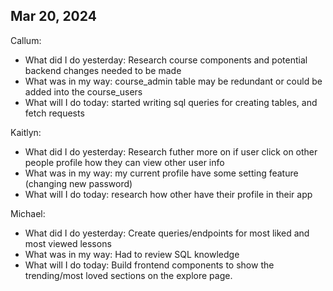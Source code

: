 ## Mar 20, 2024
Callum:
- What did I do yesterday: Research course components and potential backend changes needed to be made
- What was in my way: course_admin table may be redundant or could be added into the course_users
- What will I do today: started writing sql queries for creating tables, and fetch requests

Kaitlyn:
- What did I do yesterday: Research futher more on if user click on other people profile how they can view other user info
- What was in my way: my current profile have some setting feature (changing new password) 
- What will I do today: research how other have their profile in their app 

Michael:
- What did I do yesterday: Create queries/endpoints for most liked and most viewed lessons
- What was in my way: Had to review SQL knowledge
- What will I do today: Build frontend components to show the trending/most loved sections on the explore page.

